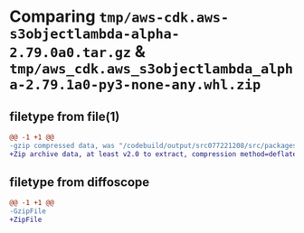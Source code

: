 # Comparing `tmp/aws-cdk.aws-s3objectlambda-alpha-2.79.0a0.tar.gz` & `tmp/aws_cdk.aws_s3objectlambda_alpha-2.79.1a0-py3-none-any.whl.zip`

## filetype from file(1)

```diff
@@ -1 +1 @@
-gzip compressed data, was "/codebuild/output/src077221208/src/packages/@aws-cdk/aws-s3objectlambda-alpha/dist/python/aws-cdk.aws-s3objectlambda-alpha-2.79", last modified: Wed May 10 11:36:06 2023, max compression
+Zip archive data, at least v2.0 to extract, compression method=deflate
```

## filetype from diffoscope

```diff
@@ -1 +1 @@
-GzipFile
+ZipFile
```

